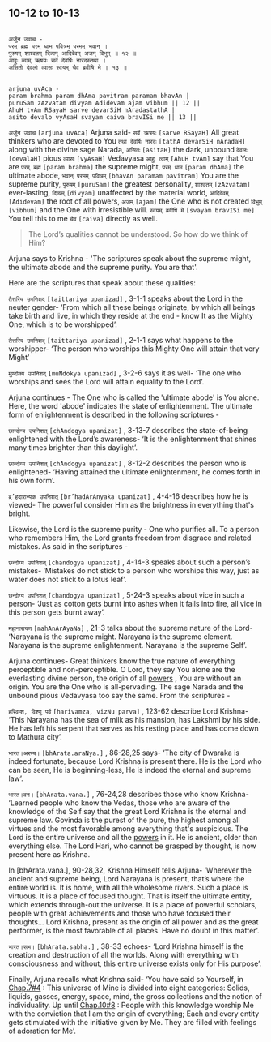 ## 10-12 to 10-13


```shloka-sa

अर्जुन उवाच -
परम् ब्रह्म परम् धाम पवित्रम् परमम् भवान् ।
पुरुषम् शाश्वतम् दिव्यम् आदिदेवम् अजम् विभुम् ॥ १२ ॥
आहुः त्वाम् ऋषयः सर्वे देवर्षिः नारदस्तथा ।
असितो देवलो व्यासः स्वयम् चैव ब्रवीषि मे ॥ १३ ॥

```
```shloka-sa-hk

arjuna uvAca -
param brahma param dhAma pavitram paramam bhavAn |
puruSam zAzvatam divyam Adidevam ajam vibhum || 12 ||
AhuH tvAm RSayaH sarve devarSiH nAradastathA |
asito devalo vyAsaH svayam caiva bravISi me || 13 ||

```
`अर्जुन उवाच` `[arjuna uvAca]` Arjuna said-
`सर्वे ऋषयः` `[sarve RSayaH]` All great thinkers who are devoted to You `तथा देवर्षिः नारदः` `[tathA devarSiH nAradaH]` along with the divine sage Narada, `असितः` `[asitaH]` the dark, unbound `देवलः` `[devalaH]` pious `व्यासः` `[vyAsaH]` Vedavyasa `आहुः त्वाम्` `[AhuH tvAm]` say that You are `परम् ब्रह्म` `[param brahma]` the supreme might, `परम् धाम` `[param dhAma]` the ultimate abode, `भवान् परमम् पवित्रम्` `[bhavAn paramam pavitram]` You are the supreme purity, `पुरुषम्` `[puruSam]` the greatest personality, `शाश्वतम्` `[zAzvatam]` ever-lasting, `दिव्यम्` `[divyam]` unaffected by the material world, `आदिदेवम्` `[Adidevam]` the root of all powers, `अजम्` `[ajam]` the One who is not created `विभुम्` `[vibhum]` and the One with irresistible will. `स्वयम् ब्रवीषि मे` `[svayam bravISi me]` You tell this to me `चैव` `[caiva]` directly as well.


<a name='applnote_156'></a>
> The Lord’s qualities cannot be understood. So how do we think of Him?



Arjuna says to Krishna - 'The scriptures speak about the supreme might, the ultimate abode and the supreme purity. You are that'. 

Here are the scriptures that speak about these qualities:

`तैत्तरिय उपनिशद्` `[taittariya upanizad]` , 3-1-1
 speaks about the Lord in the neuter gender- ‘From which all these beings originate, by which all beings take birth and live, in which they reside at the end - know It as the Mighty One, which is to be worshipped’.

`तैत्तरिय उपनिशद्` `[taittariya upanizad]` , 2-1-1
 says what happens to the worshipper- ‘The person who worships this Mighty One will attain that very Might’

`मुण्दोक्य उपनिशद्` `[muNdokya upanizad]` , 3-2-6
 says it as well- ‘The one who worships and sees the Lord will attain equality to the Lord’.

Arjuna continues - The One who is called the 'ultimate abode' is You alone. Here, the word 'abode' indicates the state of enlightenment. The ultimate form of enlightenment is described in the following scriptures -

`छान्दोग्य उपनिशत्` `[chAndogya upanizat]` , 3-13-7
 describes the state-of-being enlightened with the Lord’s awareness- ‘It is the enlightenment that shines many times brighter than this daylight’.

`छान्दोग्य उपनिशत्` `[chAndogya upanizat]` , 8-12-2
 describes the person who is enlightened- ‘Having attained the ultimate enlightenment, he comes forth in his own form’.

`ब्र्’हदारान्यक उपनिशत्` `[br’hadArAnyaka upanizat]` , 4-4-16 describes how he is viewed- The powerful consider Him as the brightness in everything that's bright.

Likewise, the Lord is the supreme purity - One who purifies all. To a person who remembers Him, the Lord grants freedom from disgrace and related mistakes. As said in the scriptures -

`छन्दोग्य उपनिशत्` `[chandogya upanizat]` , 4-14-3
 speaks about such a person’s mistakes- ‘Mistakes do not stick to a person who worships this way, just as water does not stick to a lotus leaf’.

`छन्दोग्य उपनिशत्` `[chandogya upanizat]` , 5-24-3
 speaks about vice in such a person- ‘Just as cotton gets burnt into ashes when it falls into fire, all vice in this person gets burnt away’.

`महानारायण` `[mahAnArAyaNa]` , 21-3
 talks about the supreme nature of the Lord- ‘Narayana is the supreme might. Narayana is the supreme element. Narayana is the supreme enlightenment. Narayana is the supreme Self’.

Arjuna continues- Great thinkers know the true nature of everything perceptible and non-perceptible. O Lord, they say You alone are the everlasting divine person, the origin of all 
[powers](gods_and_other_powers)
, You are without an origin. You are the One who is all-pervading. The sage Narada and the unbound pious Vedavyasa too say the same. From the scriptures -

`हरिवम्श, विश्णु पर्व` `[harivamza, vizNu parva]` , 123-62
 describe Lord Krishna- ‘This Narayana has the sea of milk as his mansion, has Lakshmi by his side. He has left his serpent that serves as his resting place and has come down to Mathura city’.

`भारत।अरण्य।` `[bhArata.araNya.]` , 86-28,25 says- ‘The city of Dwaraka is indeed fortunate, because Lord Krishna is present there. He is the Lord who can be seen, He is beginning-less, He is indeed the eternal and supreme law’.

`भारत।वन।` `[bhArata.vana.]` , 76-24,28 describes those who know Krishna- ‘Learned people who know the Vedas, those who are aware of the knowledge of the Self say that the great Lord Krishna is the eternal and supreme law. Govinda is the purest of the pure, the highest among all virtues and the most favorable among everything that's auspicious. The Lord is the entire universe and all the
[powers](gods_and_other_powers)
 in it. He is ancient, older than everything else. The Lord Hari, who cannot be grasped by thought, is now present here as Krishna.

In [bhArata.vana.], 90-28,32, Krishna Himself tells Arjuna- ‘Wherever the ancient and supreme being, Lord Narayana is present, that’s where the entire world is. It is home, with all the wholesome rivers. Such a place is virtuous. It is a place of focused thought. That is itself the ultimate entity, which extends through-out the universe. It is a place of powerful scholars, people with great achievements and those who have focused their thoughts... Lord Krishna, present as the origin of all power and as the great performer, is the most favorable of all places. Have no doubt in this matter’.

`भारत।सभ।` `[bhArata.sabha.]` , 38-33 echoes- ‘Lord Krishna himself is the creation and destruction of all the worlds. Along with everything with consciousness and without, this entire universe exists only for His purpose’.

Finally, Arjuna recalls what Krishna said- ‘You have said so Yourself, in 
[Chap.7#4](_4)
: This universe of Mine is divided into eight categories: Solids, liquids, gasses, energy, space, mind, the gross collections and the notion of individuality. Up until 
[Chap.10#8](_8)
: People with this knowledge worship Me with the conviction that I am the origin of everything; Each and every entity gets stimulated with the initiative given by Me. They are filled with feelings of adoration for Me’.


